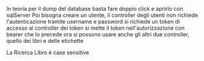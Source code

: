 In teoria per il dump del database basta fare doppio click e aprirlo con sqlServer
Poi bisogna creare un utente, il controller degli utenti non richiede l'autenticazione
tramite username e password si richiede un token di accesso al controller dei token
si mette il token nell'autorizzazione con bearer che lo precede
ora si possono usare anche gli altri due controller, quello dei libri e delle etichette

La Ricerca Libro è case sensitive
